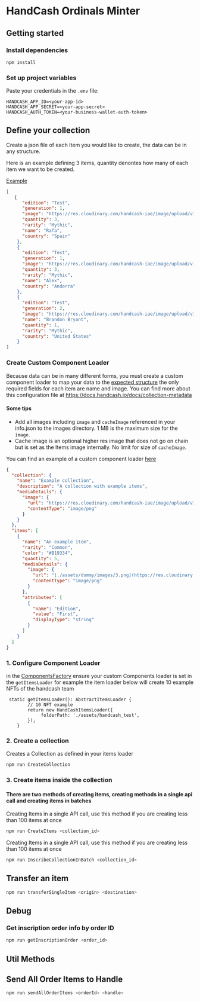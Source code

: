 # HandCash Ordinals Minter

## Getting started

### Install dependencies

```bash
npm install
```

### Set up project variables

Paste your credentials in the `.env` file:
```
HANDCASH_APP_ID=<your-app-id>
HANDCASH_APP_SECRET=<your-app-secret>
HANDCASH_AUTH_TOKEN=<your-business-wallet-auth-token>

```


## Define your collection
Create a json file of each Item you would like to create, the data can be in any structure.

Here is an example defining 3 items, quantity denontes how many of each item we want to be created.


 [Example](/assets/handcash_test/info.json)
```json
[
   {
      "edition": "Test",
      "generation": 1,
      "image": "https://res.cloudinary.com/handcash-iae/image/upload/v1697465892/items/zq0lupxoj8id1uedgz2h.png",
      "quantity": 3, 
      "rarity": "Mythic",
      "name": "Rafa",
      "country": "Spain"
    },
    {
      "edition": "Test",
      "generation": 1,
      "image": "https://res.cloudinary.com/handcash-iae/image/upload/v1697465892/items/gh7tsn11svhx7z943znv.png",
      "quantity": 3,
      "rarity": "Mythic",
      "name": "Alex",
      "country": "Andorra"
    },
    {
      "edition": "Test",
      "generation": 2,
      "image": "https://res.cloudinary.com/handcash-iae/image/upload/v1697465892/items/edaoeseq43yqdbqwjzn4.png",
      "name": "Brandon Bryant",
      "quantity": 1,
      "rarity": "Mythic",
      "country": "United States"
    }
]

```



### Create Custom Component Loader 
Because data can be in many different forms, you must create a custom component loader to map your data to the [expected structure](src/loaders/Types.ts) the only required fields for each item are name and image.
You can find more about this configuration file at https://docs.handcash.io/docs/collection-metadata


#### Some tips
- Add all images including `image` and `cacheImage` referenced in your info.json to the images directory. 1 MB is the maximum size for the `image`.
- Cache image is an optional higher res image that does not go on chain but is set as the Items image internally. No limit for size of `cacheImage`.



You can find an example of a custom component loader [here](src/loaders/HandCashItemsLoader.ts)

```json
{
  "collection": {
    "name": "Example collection",
    "description": "A collection with example items",
    "mediaDetails": {
      "image": {
        "url": "https://res.cloudinary.com/handcash-iae/image/upload/v1687295380/items/HeroImage_MysteryBox_wq5iz2_lceykv.jpg",
        "contentType": "image/png"
      }
    }
  },
  "items": [
    {
      "name": "An example item",
      "rarity": "Common",
      "color": "#B19334",
      "quantity": 5,
      "mediaDetails": {
        "image": {
          "url": "[./assets/dummy/images/3.png](https://res.cloudinary.com/handcash-iae/image/upload/v1687295380/items/HeroImage_MysteryBox_wq5iz2_lceykv.jpg)",
          "contentType": "image/png"
        }
      },
      "attributes": [
        {
          "name": "Edition",
          "value": "First",
          "displayType": "string"
        }
      ]
    }
  ]
}

```



### 1. Configure Component Loader 

in the [ComponentsFactory](/src/ComponentsFactory.ts) ensure your custom Components loader is set in the `getItemsLoader`
for example the item loader below will create 10 example NFTs of the handcash team

```
 static getItemsLoader(): AbstractItemsLoader {
        // 10 NFT example
        return new HandCashItemsLoader({
             folderPath: './assets/handcash_test',
        });
    }

```

### 2. Create a collection

Creates a Collection as defined in your items loader
```bash
npm run CreateCollection
```

### 3. Create items inside the collection

#### There are two methods of creating items, creating methods in a single api call and creating items in batches 

Creating Items in a single API call, use this method if you are creating less than 100 items at once 
```bash
npm run CreateItems <collection_id>
```

Creating Items in a single API call, use this method if you are creating less than 100 items at once 
```bash
npm run InscribeCollectionInBatch <collection_id>
```

## Transfer an item

```bash
npm run transferSingleItem <origin> <destination>
```

## Debug

### Get inscription order info by order ID
```bash
npm run getInscriptionOrder <order_id>
```

## Util Methods 

## Send All Order Items to Handle
```bash
npm run sendAllOrderItems <orderId> <handle> 
```

